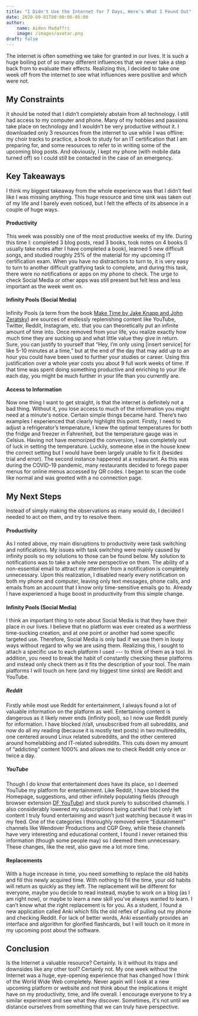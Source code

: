 ```yaml
---
title: "I Didn't Use the Internet for 7 Days, Here's What I Found Out"
date: 2020-09-01T00:00:00-05:00
author:
    name: Aiden Madaffri
    image: /images/avatar.png
draft: false
---
```

The internet is often something we take for granted in our lives. It is such a huge boiling pot of so many different influences that we never take a step back from to evaluate their effects. Realizing this, I decided to take one week off from the internet to see what influences were positive and which were not.


<a id="orgbe93d0e"></a>

## My Constraints

It should be noted that I didn&rsquo;t completely abstain from all technology. I still had access to my computer and phone. Many of my hobbies and passions take place on technology and I wouldn&rsquo;t be very productive without it. I downloaded only 3 resources from the internet to use while I was offline: my choir tracks to practice, a book to study for an IT certification that I am preparing for, and some resources to refer to in writing some of the upcoming blog posts. And obviously, I kept my phone (with mobile data turned off) so I could still be contacted in the case of an emergency.


<a id="orgb6a008c"></a>

## Key Takeaways

I think my biggest takeaway from the whole experience was that I didn&rsquo;t feel like I was missing anything. This huge resource and time sink was taken out of my life and I barely even noticed, but I felt the effects of its absence in a couple of huge ways.


<a id="org2ea7b1e"></a>

#### Productivity

This week was possibly one of the most productive weeks of my life. During this time I: completed 3 blog posts, read 3 books, took notes on 4 books (I usually take notes after I have completed a book), learned 5 new difficult songs, and studied roughly 25% of the material for my upcoming IT certification exam. When you have no distractions to turn to, it is very easy to turn to another difficult gratifying task to complete, and during this task, there were no notifications or apps on my phone to check. The urge to check Social Media or other apps was still present but felt less and less important as the week went on.


<a id="org7c6dd75"></a>

#### Infinity Pools (Social Media)

Infinity Pools (a term from the book [Make Time by Jake Knapp and John Zeratsky](https://www.amazon.com/Make-Time-Focus-Matters-Every/dp/0525572422)) are sources of endlessly replenishing content like YouTube, Twitter, Reddit, Instagram, etc. that you can theoretically put an infinite amount of time into. Once removed from your life, you realize exactly how much time they are sucking up and what little value they give in return. Sure, you can justify to yourself that &ldquo;Hey, I&rsquo;m only using [insert service] for like 5-10 minutes at a time,&rdquo; but at the end of the day that may add up to an hour you could have been used to further your studies or career. Using this justification over a whole year costs you about 9 full work weeks of time. If that time was spent doing something productive and enriching to your life each day, you might be much further in your life than you currently are.


<a id="org6640ee7"></a>

#### Access to Information

Now one thing I want to get straight, is that the internet is definitely not a bad thing. Without it, you lose access to much of the information you might need at a minute's notice. Certain simple things became hard. There&rsquo;s two examples I experienced that clearly highlight this point. Firstly, I need to adjust a refrigerator&rsquo;s temperature, I knew the optimal temperatures for both the fridge and freezer in Fahrenheit, but the temperature gauge was in Celsius. Having not have memorized the conversion, I was completely out of luck in setting the temperature. Luckily, someone else in the house knew the correct setting but I would have been largely unable to fix it (besides trial and error). The second instance happened at a restaurant. As this was during the COVID-19 pandemic, many restaurants decided to forego paper menus for online menus accessed by QR codes. I began to scan the code like normal and was greeted with a no connection page.


<a id="org0f0221a"></a>

## My Next Steps

Instead of simply making the observations as many would do, I decided I needed to act on them, and try to resolve them.


<a id="orgb6c1d67"></a>

#### Productivity

As I noted above, my main disruptions to productivity were task switching and notifications. My issues with task switching were mainly caused by infinity pools so my solutions to those can be found below. My solution to notifications was to take a whole new perspective on them. The ability of a non-essential email to attract my attention from a notification is completely unnecessary. Upon this realization, I disabled nearly every notification on both my phone and computer, leaving only text messages, phone calls, and emails from an account that I know only time-sensitive emails go to. Already I have experienced a huge boost in productivity from this simple change.


<a id="org25ebc6a"></a>

#### Infinity Pools (Social Media)

I think an important thing to note about Social Media is that they have their place in our lives. I believe that no platform was ever created as a worthless time-sucking creation, and at one point or another had some specific targeted use. Therefore, Social Media is only bad if we use them in lousy ways without regard to why we are using them. Realizing this, I sought to attach a specific use to each platform I used --- to think of them as a tool. In addition, you need to break the habit of constantly checking these platforms and instead only check them as it fits the description of your tool. The main platforms I will touch on here (and my biggest time sinks) are Reddit and YouTube.

##### Reddit

Firstly while most use Reddit for entertainment, I always found a lot of valuable information on the platform as well. Entertaining content is dangerous as it likely never ends (infinity pool), so I now use Reddit purely for information. I have blocked /r/all, unsubscribed from all subreddits, and now do all my reading (because it is mostly text posts) in two multireddits, one centered around Linux related subreddits, and the other centered around homelabbing and IT-related subreddits. This cuts down my amount of &ldquo;addicting&rdquo; content 1000% and allows me to check Reddit only once or twice a day.

##### YouTube

Though I do know that entertainment does have its place, so I deemed YouTube my platform for entertainment. Like Reddit, I have blocked the Homepage, suggestions, and other infinitely populating fields (through browser extension [DF YouTube](https://addons.mozilla.org/en-US/firefox/addon/df-youtube/)) and stuck purely to subscribed channels. I also considerably lowered my subscriptions being careful that I only left content I truly found entertaining and wasn&rsquo;t just watching because it was in my feed. One of the categories I thoroughly removed were &ldquo;Edutainment&rdquo; channels like Wendover Productions and CGP Grey, while these channels have very interesting and educational content, I found I never retained this information (though some people may) so I deemed them unnecessary. These changes, like the rest, also gave me a lot more time.


<a id="org9340e2c"></a>

#### Replacements

With a huge increase in time, you need something to replace the old habits and fill this newly acquired time. With nothing to fill the time, your old habits will return as quickly as they left. The replacement will be different for everyone, maybe you decide to read instead, maybe to work on a blog (as I am right now), or maybe to learn a new skill you&rsquo;ve always wanted to learn. I can&rsquo;t know what the right replacement is for you. As a student, I found a new application called Anki which fills the old reflex of pulling out my phone and checking Reddit. For lack of better words, Anki essentially provides an interface and algorithm for glorified flashcards, but I will touch on it more in my upcoming post about the software.


<a id="orga5f2bbc"></a>

## Conclusion

Is the Internet a valuable resource? Certainly. Is it without its traps and downsides like any other tool? Certainly not. My one week without the Internet was a huge, eye-opening experience that has changed how I think of the World Wide Web completely. Never again will I look at a new upcoming platform or website and not think about the implications it might have on my productivity, time, and life overall. I encourage everyone to try a similar experiment and see what they discover. Sometimes, it's not until we distance ourselves from something that we can truly have perspective.



